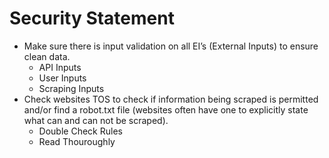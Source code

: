 # Security Statement

- Make sure there is input validation on all EI’s (External Inputs) to ensure clean data.
  - API Inputs
  - User Inputs
  - Scraping Inputs
- Check websites TOS to check if information being scraped is permitted and/or find a robot.txt file (websites often have one to explicitly state what can and can not be scraped).
  - Double Check Rules
  - Read Thouroughly
